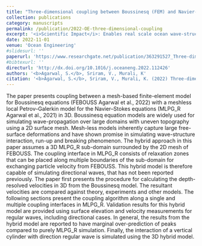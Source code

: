 ```yaml
---
title: "Three-dimensional coupling between Boussinesq (FEM) and Navier-Stokes (particle based) models for wave structure interaction"
collection: publications
category: manuscripts
permalink: /publication/2022-OE-three-dimensional-coupling
excerpt: '<i>Scientific Impact</i>: Enables real scale ocean wave-structure interaction simulations using particle-based methods. First hybrid model presenting 3D coupling between mesh-based potential and particle-based viscous free-surface flow models. Numerical investigation of fluid-fluid coupling. Validation against experiments'
date: 2022-11-01
venue: 'Ocean Engineering'
#slidesurl: ''
paperurl: 'https://www.researchgate.net/publication/363291527_Three-dimensional_coupling_between_Boussinesq_FEM_and_Navier-Stokes_particle_based_models_for_wave_structure_interaction'
#bibtexurl: ''
directurl: 'http://dx.doi.org/10.1016/j.oceaneng.2022.112426'
authors: '<b>Agarwal, S.</b>, Sriram, V., Murali, K'
citation: '<b>Agarwal, S.</b>, Sriram, V., Murali, K. (2022) Three-dimensional coupling between Boussinesq (FEM) and Navier-Stokes (particle based) models for wave structure interaction. Ocean Engineering 263, 112426'
---
```


The paper presents coupling between a mesh-based finite-element model for Boussinesq equations (FEBOUSS Agarwal et al., 2022) with a meshless local Petrov–Galerkin model for the Navier–Stokes equations (MLPG_R Agarwal et al., 2021) in 3D. Boussinesq equation models are widely used for simulating wave-propagation over large domains with uneven topography using a 2D surface mesh. Mesh-less models inherently capture large free-surface deformations and have shown promise in simulating wave-structure interaction, run-up and breaking phenomenon. The hybrid approach in this paper assumes a 3D MLPG_R sub-domain surrounded by the 2D mesh of FEBOUSS. The coupling interface in MLPG_R consists of relaxation zones that can be placed along multiple boundaries of the sub-domain for exchanging particle velocity from FEBOUSS. This hybrid model is therefore capable of simulating directional waves, that has not been reported previously. The paper first presents the procedure for calculating the depth-resolved velocities in 3D from the Boussinesq model. The resultant velocities are compared against theory, experiments and other models. The following sections present the coupling algorithm along a single and multiple coupling interfaces in MLPG_R. Validation results for this hybrid model are provided using surface elevation and velocity measurements for regular waves, including directional cases. In general, the results from the hybrid model are reported to have marginal over-prediction of peaks compared to purely MLPG_R simulation. Finally, the interaction of a vertical cylinder with direction regular wave is simulated using the 3D hybrid model.

